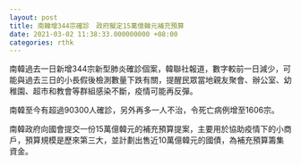 ```yaml
---
layout: post
title: 南韓增344宗確診　政府擬定15萬億韓元補充預算
date: 2021-03-02 11:38:33.000000000 +08:00
categories: rthk
---
```


南韓過去一日新增344宗新型肺炎確診個案，韓聯社報道，數字較前一日減少，可能與過去三日的小長假後檢測數量下跌有關，提醒民眾當地親友聚會、辦公室、幼稚園、超市和教會等群組感染不斷，疫情可能再反彈。

南韓至今有超過90300人確診，另外再多一人不治，令死亡病例增至1606宗。

南韓政府向國會提交一份15萬億韓元的補充預算提案，主要用於協助疫情下的小商戶，預算規模是歷來第三大，並計劃出售近10萬億韓元的國債，為補充預算籌集資金。
